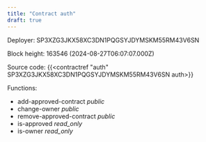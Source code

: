 ```yaml
---
title: "Contract auth"
draft: true
---
```

Deployer: SP3XZG3JKX58XC3DN1PQGSYJDYMSKM55RM43V6SN


 



Block height: 163546 (2024-08-27T06:07:07.000Z)

Source code: {{<contractref "auth" SP3XZG3JKX58XC3DN1PQGSYJDYMSKM55RM43V6SN auth>}}

Functions:

* add-approved-contract _public_
* change-owner _public_
* remove-approved-contract _public_
* is-approved _read_only_
* is-owner _read_only_
